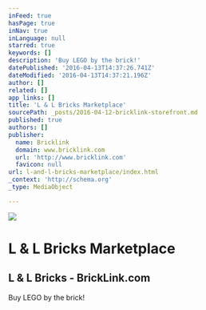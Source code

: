 ```yaml
---
inFeed: true
hasPage: true
inNav: true
inLanguage: null
starred: true
keywords: []
description: 'Buy LEGO by the brick!'
datePublished: '2016-04-13T14:37:26.741Z'
dateModified: '2016-04-13T14:37:21.196Z'
author: []
related: []
app_links: []
title: 'L & L Bricks Marketplace'
sourcePath: _posts/2016-04-12-bricklink-storefront.md
published: true
authors: []
publisher:
  name: Bricklink
  domain: www.bricklink.com
  url: 'http://www.bricklink.com'
  favicon: null
url: l-and-l-bricks-marketplace/index.html
_context: 'http://schema.org'
_type: MediaObject

---
```

![](https://s3-us-west-2.amazonaws.com/the-grid-img/p/3de0c2c1199a087fa3eb9f885145872f05ffb1cc.png)

# L & L Bricks Marketplace

<article style=""><h1>L &amp; L Bricks - BrickLink.com</h1><p>Buy LEGO by the brick!</p></article>